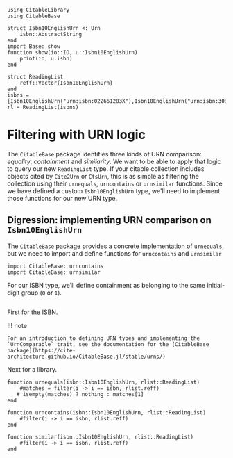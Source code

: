 ```@setup citelib
using CitableLibrary
using CitableBase

struct Isbn10EnglishUrn <: Urn
    isbn::AbstractString
end
import Base: show
function show(io::IO, u::Isbn10EnglishUrn)
    print(io, u.isbn)
end

struct ReadingList
    reff::Vector{Isbn10EnglishUrn}
end
isbns = [Isbn10EnglishUrn("urn:isbn:022661283X"),Isbn10EnglishUrn("urn:isbn:3030234134"),Isbn10EnglishUrn("urn:isbn:022656875X")]
rl = ReadingList(isbns)
```

# Filtering with URN logic


The `CitableBase` package identifies three kinds of URN comparison: *equality*, *containment* and *similarity*.  We want to be able to apply that logic to query our new `ReadingList` type.  If your citable collection includes objects cited by `Cite2Urn` or `CtsUrn`, this is as simple as filtering the collection using their `urnequals`, `urncontains` or `urnsimilar` functions.  Since we have defined a custom `Isbn10EnglishUrn` type, we'll need to implement those functions for our new URN type.  


## Digression: implementing URN comparison on `Isbn10EnglishUrn`


The `CitableBase` package provides a concrete implementation of `urnequals`, but we need to import and define functions for `urncontains` and `urnsimilar`
 


```@example citelib
import CitableBase: urncontains
import CitableBase: urnsimilar
```

For our ISBN type, we'll define containment as belonging to the same initial-digit group (`0` or `1`).

```@example citelib
```


First for the ISBN.




!!! note

    For an introduction to defining URN types and implementing the `UrnComparable` trait, see the documentation for the [CitableBase package](https://cite-architecture.github.io/CitableBase.jl/stable/urns/) 

Next for a library.
```@example citelib
function urnequals(isbn::Isbn10EnglishUrn, rlist::ReadingList)
    #matches = filter(i -> i == isbn, rlist.reff)
   # isempty(matches) ? nothing : matches[1]
end

function urncontains(isbn::Isbn10EnglishUrn, rlist::ReadingList)
    #filter(i -> i == isbn, rlist.reff)
end

function similar(isbn::Isbn10EnglishUrn, rlist::ReadingList)
    #filter(i -> i == isbn, rlist.reff)
end

```